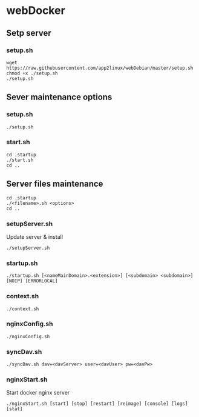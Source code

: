 # webDocker
## Setp server
### setup.sh
```
wget https://raw.githubusercontent.com/app2linux/webDebian/master/setup.sh
chmod +x ./setup.sh
./setup.sh
```
## Sever maintenance options
### setup.sh
```
./setup.sh
```
### start.sh
```
cd .startup
./start.sh
cd ..
```
## Server files maintenance
```
cd .startup
./<filename>.sh <options>
cd ..
```
### setupServer.sh
Update server & install
```
./setupServer.sh
```
### startup.sh
```
./startup.sh [<nameMainDomain>.<extension>] [<subdomain> <subdomain>] [NOIP] [ERRORLOCAL]
```
### context.sh
```
./context.sh
```
### nginxConfig.sh
```
./nginxConfig.sh
```
### syncDav.sh
```
./syncDav.sh dav=<davServer> user=<davUser> pw=<davPw>
```
### nginxStart.sh
Start docker nginx server
```
./nginxStart.sh [start] [stop] [restart] [reimage] [console] [logs] [stat]
```
